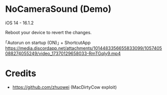 # NoCameraSound (Demo)

iOS 14 - 16.1.2

Reboot your device to revert the changes.

｢Autorun on startup (ON)｣ + ShortcutApp
https://media.discordapp.net/attachments/1014483356655833099/1057405088274055249/video_17370129658033-RmTGqIy9.mp4


# Credits
- https://github.com/zhuowei (MacDirtyCow exploit)

